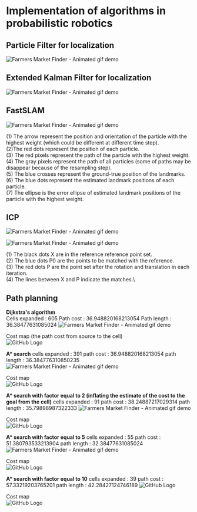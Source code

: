 # Implementation of algorithms in probabilistic robotics

## Particle Filter for localization

![Farmers Market Finder - Animated gif demo](Particle_filter/demo/particle_filter.gif)

## Extended Kalman Filter for localization

![Farmers Market Finder - Animated gif demo](Kalman_filter/demo/kalman_filter.gif)

## FastSLAM

![Farmers Market Finder - Animated gif demo](FastSLAM/demo/fastslam.gif)

(1) The arrow represent the position and orientation of the particle with the highest weight (which could be different at different time step).\
(2)The red dots represent the position of each particle.\
(3) The red pixels represent the path of the particle with the highest weight.\
(4) The gray pixels represent the path of all particles (some of paths may be disappear because of the resampling step).\
(5) The blue crosses represent the ground-true position of the landmarks.\
(6) The blue dots represent the estimated landmark positions of each particle.\
(7) The ellipse is the error ellipse of estimated landmark positions of the particle with the highest weight.

## ICP

![Farmers Market Finder - Animated gif demo](ICP/demo/icp_a.gif)

![Farmers Market Finder - Animated gif demo](ICP/demo/icp_b.gif)

(1) The black dots X are in the reference reference point set.\
(2) The blue dots P0 are the points to be matched with the reference.\
(3) The red dots P are the point set after the rotation and translation in each iteration.\
(4) The lines between X and P indicate the matches.\

## Path planning

**Dijkstra's algorithm**\
Cells expanded : 605
Path cost      : 36.948820168213054
Path length    : 36.38477631085024
![Farmers Market Finder - Animated gif demo](Path_planning/demo/dijkstra.gif)

Cost map (the path cost from source to the cell)\
![GitHub Logo](Path_planning/demo/dijkstra.png)

**A\* search**
cells expanded : 391
path cost      : 36.948820168213054
path length    : 36.384776310850235
![Farmers Market Finder - Animated gif demo](Path_planning/demo/a1.gif)

Cost map\
![GitHub Logo](Path_planning/demo/a_1.png)

**A\* search with factor equal to 2 (inflating the estimate of the cost to the goal from the cell)**
cells expanded : 91
path cost      : 38.24887217029314
path length    : 35.79898987322333
![Farmers Market Finder - Animated gif demo](Path_planning/demo/a2.gif)

Cost map\
![GitHub Logo](Path_planning/demo/a_2.png)

**A\* search with factor equal to 5**
cells expanded : 55
path cost      : 51.380793533213904
path length    : 32.38477631085024
![Farmers Market Finder - Animated gif demo](Path_planning/demo/a5.gif)

Cost map\
![GitHub Logo](Path_planning/demo/a_5.png)

**A\* search with factor equal to 10**
cells expanded : 39
path cost      : 57.33219203765201
path length    : 42.28427124746189
![GitHub Logo](Path_planning/demo/a10.gif)

Cost map\
![GitHub Logo](Path_planning/demo/a_10.png)
